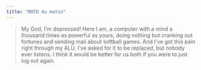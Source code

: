 ```yaml
---
title: "MOTD du matin"
---
```


> My God, I'm depressed! Here I am, a computer with a mind a thousand times as
powerful as yours, doing nothing but cranking out fortunes and sending mail
about softball games. And I've got this pain right through my ALU. I've asked
for it to be replaced, but nobody ever listens. I think it would be better for
us both if you were to just log out again.

